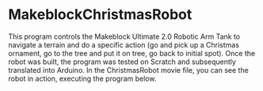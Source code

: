 # MakeblockChristmasRobot
This program controls the Makeblock Ultimate 2.0 Robotic Arm Tank to navigate a terrain and do a specific action (go and pick up a Christmas ornament, go to the tree and put it on tree, go back to initial spot). Once the robot was built, the program was tested on Scratch and subsequently translated into Arduino. In the ChristmasRobot movie file, you can see the robot in action, executing the program below.
